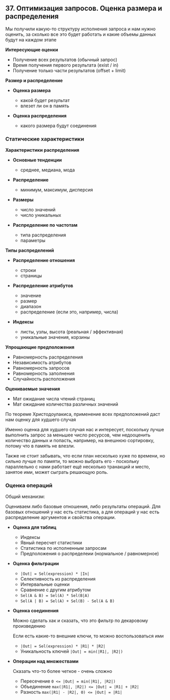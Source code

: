## 37. Оптимизация запросов. Оценка размера и распределения

Мы получили какую-то структуру исполнения запроса 
и нам нужно оценить, за сколько все это будет работать
и какие объемы данных будут на каждом этапе

**Интересующие оценки**

- Получение всех результатов (обычный запрос)
- Время получения первого результата (exist / in)
- Получение только части результатов (offset + limit)

**Размер и распределение**

- **Оценка размера**
    - какой будет результат
    - влезет ли он в память

- **Оценка распределения**
    - какого размера будут соединения


### Статические характеристики

**Характеристики распределения**

- **Основные тенденции**
    - среднее, медиана, мода

- **Распределение**
    - минимум, максимум, дисперсия

- **Размеры**
    - число значений
    - число уникальных

- **Распределение по частотам**
    - типа распределения
    - параметры


**Типы распределений**

- **Распределение отношения**
    - строки
    - страницы

- **Распределение атрибутов**
    - значение
    - размер
    - диапазон
    - распределение (если это, например, числа)

- **Индексы**
    - листы, узлы, высота (реальная / эффективная)
    - уникальные значения, корзины


**Упрощающие предположения**

- Равномерность распределения
- Независимость атрибутов
- Равномерность запросов
- Равномерность заполнения
- Случайность расположения


**Оцениваемые значения**

- Мат ожидание числа чтений страниц
- Мат ожидание количества различных значений

По теореме Христодоулакиса, 
применение всех предположений даст нам оценку для худшего случая

Именно оценка для худшего случая нас и интересует, 
поскольку лучше выполнить запрос за меньшее число ресурсов, 
чем недооценить количество данных и попасть, например, 
на внешнюю сортировку, потому что в память не влезли.

Также не стоит забывать, что если план несколько хуже по времени,
но сильно лучше по памяти, то можно выбрать его -
поскольку параллельно с нами работает ещё несколько транакций 
и место, занятое ими, может сыграть решающую роль.


### Оценка операций

Общий механизм:

Оцениваем либо базовые отношения, либо результаты операций. 
Для базовых отношений у нас есть статистика, 
а для операций у нас есть распределение аргументов и свойства операции.

- **Оценка для таблиц**
    - Индексы
    - Явный пересчет статистики
    - Статистика по исполненным запросам
    - Предположения о распределеии (нормальное / равномерное)


- **Оценка фильтрации**
    - `|Out| = Sel(expression) * |In|`
    - Селективность из распределения
    - Интервальные оценки
    - Сравнение с другим атрибутом
    - `Sel(A & B) = Sel(A) * Sel(B|A)`
    - `Sel(A | B) = Sel(A) + Sel(B) - Sel(A & B)`


- **Оценка соединения**

    Можно сделать хак и сказать, что это фильтр по декаровому произведению

    Если есть какие-то внешние ключи, то можно воспользоваться ими

    - `|Out| = Sel(expression) * |R1| * |R2|`
    - Уникальность ключей `|Out| = min(|R1|, |R2|)`


- **Операции над множествами**

    Сказать что-то более четкое - очень сложно

    - Пересечение `0 <= |Out| = min(|R1|, |R2|)`
    - Объединение `max(|R1|, |R2|) <= |Out| = |R1| + |R2|`
    - Разность `max(|R1| - |R2|, 0) <= |Out| = |R1|`
